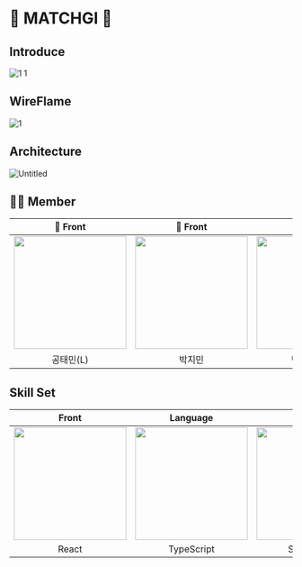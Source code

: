 # 🌟 MATCHGI 🌟

## Introduce
![1 1](https://user-images.githubusercontent.com/103014298/190076556-ef93d8f5-d99a-4427-a60e-29e70bb2c230.png)


<p align="center">

</p>

## WireFlame
![1](https://user-images.githubusercontent.com/103014298/190074943-3c0042ee-bb59-4d0d-b00e-1a5da651d02a.png)
<p align="center">


</p>


## Architecture

![Untitled](https://user-images.githubusercontent.com/103014298/189836424-1f173ec1-7f45-4da7-bb8f-69b5a01be578.png)
<p align="center">

</p>


## 🧑‍💻 Member
<div align="center">


| 🧑 Front | 🧑 Front | 🧑 Back | 🧑 Back | 🧑 Back | 🧑 Design |
| :---: | :---: | :---: | :---: | :---: | :---: |
| [<img src= "https://avatars.githubusercontent.com/u/61547778?v=4" width = "200">](https://github.com/livemehere)| [<img src="https://avatars.githubusercontent.com/u/103014298?v=4" width = "200">](https://github.com/keepinblazing)| [<img src="https://avatars.githubusercontent.com/u/86733856?v=4" width = "200" >](https://github.com/PARKYUNJU)| [<img src="https://avatars.githubusercontent.com/u/107820746?v=4" width = "200">](https://github.com/Park-Tae-Woong)| [<img src= "https://avatars.githubusercontent.com/u/99013391?v=4" width = "200">](https://github.com/yougeun6021)|<img src= "https://d2u3dcdbebyaiu.cloudfront.net/uploads/atch_img/309/59932b0eb046f9fa3e063b8875032edd_crop.jpeg" width = "200">|
| 공태민(L) | 박지민 | 박윤주(VL) | 박태웅 | 신유근 | 강혜린 |
 


</div>


## Skill Set

| Front | Language | Back | Database | IMDB | Design |
| :---: | :---: | :---: | :---: | :---: | :---: |
| <img src= "https://velog.velcdn.com/images/onezerokang/post/d75a6f50-540d-42f5-835f-2a894f329357/react.png" width = "200">| <img src="https://upload.wikimedia.org/wikipedia/commons/thumb/4/4c/Typescript_logo_2020.svg/220px-Typescript_logo_2020.svg.png" width = "200">| <img src="https://images.velog.io/images/galaxy/post/b501f325-1810-4e26-962e-e66ca0b94ca9/image.png" width = "200">| <img src="https://images.velog.io/images/bae_mung/post/2db5f978-3851-4b52-9242-8f1e9307755b/mysql.png" width = "200" >| <img src="https://comart.io/images/redis/card.png" width = "200" >|<img src="https://uploads-ssl.webflow.com/60290a9a361bbaf26db09526/60403c543eba873471ef5c32_figma.png" width = "200" >|
| React | TypeScript | Spring boot | MySQL | Redis | Figma |


